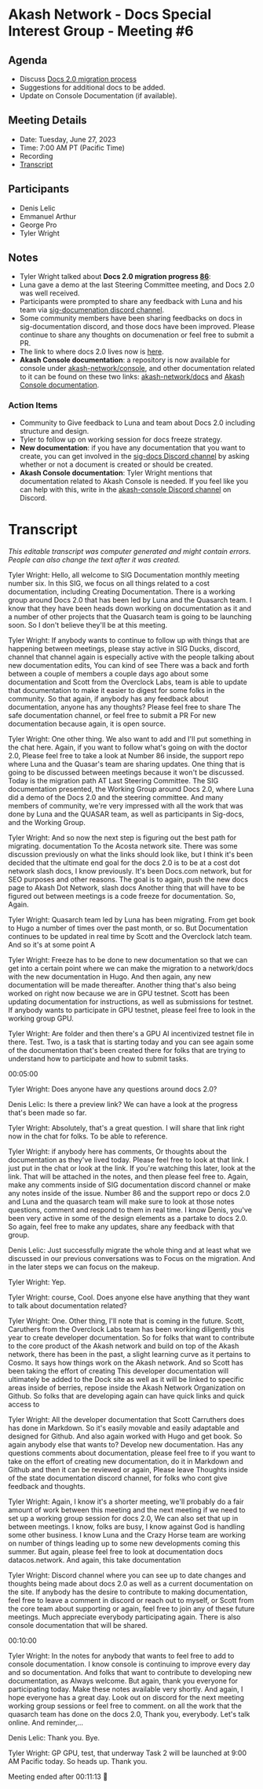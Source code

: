 
# Akash Network - Docs Special Interest Group - Meeting #6

## Agenda

- Discuss [Docs 2.0 migration process](https://github.com/akash-network/support/issues/86)
- Suggestions for additional docs to be added.
- Update on Console Documentation (if available).

## Meeting Details

- Date: Tuesday, June 27, 2023
- Time: 7:00 AM PT (Pacific Time)
- Recording
- [Transcript](#transcript)

## Participants

- Denis Lelic
- Emmanuel Arthur
- George Pro
- Tyler Wright


## Notes

 - Tyler Wright talked about **Docs 2.0 migration progress [86](https://github.com/akash-network/support/issues/86)**:
 - Luna gave a demo at the last Steering Committee meeting, and Docs 2.0 was well received.
 - Participants were prompted to share any feedback with Luna and his team via [sig-documenation discord channel](https://discord.com/channels/747885925232672829/1111760723463385159/1113084013419171840).
 - Some community members have been sharing feedbacks on docs in sig-documentation discord, and those docs have been improved. Please continue to share any thoughts on documenation or feel free to submit a PR.
 - The link to where docs 2.0 lives now is [here](https://akash-docs.dev.quasarch.cloud/docs/).
 - **Akash Console documentation**: a repository is now available for console under [akash-network/console](https://github.com/akash-network/console), and other documentation related to it can be found on these two links: [akash-network/docs](https://github.com/akash-network/docs) and [Akash Console documentation](https://docs.akash.network/guides/deploy).

### Action Items

 - Community to Give feedback to Luna and team about Docs 2.0 including structure and design.
 - Tyler to follow up on working session for docs freeze strategy.
 - **New documentation**: if you have any documentation that you want to create, you can get involved in the [sig-docs Discord channel](https://discord.com/channels/747885925232672829/1062752266991456278) by asking whether or not a document is created or should be created.
 - **Akash Console documentation**: Tyler Wright mentions that documentation related to Akash Console is needed. If you feel like you can help with this, write in the [akash-console Discord channel](https://discord.com/channels/747885925232672829/1053359341144653957) on Discord.



# **Transcript**

_This editable transcript was computer generated and might contain errors. People can also change the text after it was created._

Tyler Wright: Hello, all welcome to SIG Documentation monthly meeting number six. In this SIG, we focus on all things related to a cost documentation, including Creating Documentation. There is a working group around Docs 2.0 that has been led by Luna and the Quasarch team. I know that they have been heads down working on documentation as it and a number of other projects that the Quasarch team is going to be launching soon. So I don't believe they'll be at this meeting.

Tyler Wright: If anybody wants to continue to follow up with things that are happening between meetings, please stay active in SIG Ducks, discord, channel that channel again is especially active with the people talking about new documentation edits, You can kind of see There was a back and forth between a couple of members a couple days ago about some documentation and Scott from the Overclock Labs, team is able to update that documentation to make it easier to digest for some folks in the community. So that again, if anybody has any feedback about documentation, anyone has any thoughts? Please feel free to share The safe documentation channel, or feel free to submit a PR For new documentation because again, it is open source.

Tyler Wright: One other thing. We also want to add and I'll put something in the chat here. Again, if you want to follow what's going on with the doctor 2.0, Please feel free to take a look at Number 86 inside, the support repo where Luna and the Quasar's team are sharing updates. One thing that is going to be discussed between meetings because it won't be discussed. Today is the migration path AT Last Steering Committee. The SIG documentation presented, the Working Group around Docs 2.0, where Luna did a demo of the Docs 2.0 and the steering committee. And many members of community, we're very impressed with all the work that was done by Luna and the QUASAR team, as well as participants in Sig-docs, and the Working Group.

Tyler Wright: And so now the next step is figuring out the best path for migrating. documentation To the Acosta network site. There was some discussion previously on what the links should look like, but I think it's been decided that the ultimate end goal for the docs 2.0 is to be at a cost dot network slash docs, I know previously. It's been Docs.com network, but for SEO purposes and other reasons. The goal is to again, push the new docs page to Akash Dot Network, slash docs Another thing that will have to be figured out between meetings is a code freeze for documentation. So, Again.

Tyler Wright: Quasarch team led by Luna has been migrating. From get book to Hugo a number of times over the past month, or so. But Documentation continues to be updated in real time by Scott and the Overclock latch team. And so it's at some point A

Tyler Wright: Freeze has to be done to new documentation so that we can get into a certain point where we can make the migration to a network/docs with the new documentation in Hugo. And then again, any new documentation will be made thereafter. Another thing that's also being worked on right now because we are in GPU testnet. Scott has been updating documentation for instructions, as well as submissions for testnet. If anybody wants to participate in GPU testnet, please feel free to look in the working group GPU.

Tyler Wright: Are folder and then there's a GPU AI incentivized testnet file in there. Test. Two, is a task that is starting today and you can see again some of the documentation that's been created there for folks that are trying to understand how to participate and how to submit tasks.

00:05:00

Tyler Wright: Does anyone have any questions around docs 2.0?

Denis Lelic: Is there a preview link? We can have a look at the progress that's been made so far.

Tyler Wright: Absolutely, that's a great question. I will share that link right now in the chat for folks. To be able to reference.

Tyler Wright: if anybody here has comments, Or thoughts about the documentation as they've lived today. Please feel free to look at that link. I just put in the chat or look at the link. If you're watching this later, look at the link. That will be attached in the notes, and then please feel free to. Again, make any comments inside of SIG documentation discord channel or make any notes inside of the issue. Number 86 and the support repo or docs 2.0 and Luna and the quasarch team will make sure to look at those notes questions, comment and respond to them in real time. I know Denis, you've been very active in some of the design elements as a partake to docs 2.0. So again, feel free to make any updates, share any feedback with that group.

Denis Lelic: Just successfully migrate the whole thing and at least what we discussed in our previous conversations was to Focus on the migration. And in the later steps we can focus on the makeup.

Tyler Wright: Yep.

Tyler Wright: course, Cool. Does anyone else have anything that they want to talk about documentation related?

Tyler Wright: One. Other thing, I'll note that is coming in the future. Scott, Caruthers from the Overclock Labs team has been working diligently this year to create developer documentation. So for folks that want to contribute to the core product of the Akash network and build on top of the Akash network, there has been in the past, a slight learning curve as it pertains to Cosmo. It says how things work on the Akash network. And so Scott has been taking the effort of creating This developer documentation will ultimately be added to the Dock site as well as it will be linked to specific areas inside of berries, repose inside the Akash Network Organization on Github. So folks that are developing again can have quick links and quick access to

Tyler Wright: All the developer documentation that Scott Carruthers does has done in Markdown. So it's easily movable and easily adaptable and designed for Github. And also again worked with Hugo and get book. So again anybody else that wants to? Develop new documentation. Has any questions comments about documentation, please feel free to if you want to take on the effort of creating new documentation, do it in Markdown and Github and then it can be reviewed or again, Please leave Thoughts inside of the state documentation discord channel, for folks who cont give feedback and thoughts.

Tyler Wright: Again, I know it's a shorter meeting, we'll probably do a fair amount of work between this meeting and the next meeting if we need to set up a working group session for docs 2.0, We can also set that up in between meetings. I know, folks are busy, I know against God is handling some other business. I know Luna and the Crazy Horse team are working on number of things leading up to some new developments coming this summer. But again, please feel free to look at documentation docs datacos.network. And again, this take documentation

Tyler Wright: Discord channel where you can see up to date changes and thoughts being made about docs 2.0 as well as a current documentation on the site. If anybody has the desire to contribute to making documentation, feel free to leave a comment in discord or reach out to myself, or Scott from the core team about supporting or again, feel free to join any of these future meetings. Much appreciate everybody participating again. There is also console documentation that will be shared.

00:10:00

Tyler Wright: In the notes for anybody that wants to feel free to add to console documentation. I know console is continuing to improve every day and so documentation. And folks that want to contribute to developing new documentation, as Always welcome. But again, thank you everyone for participating today. Make these notes available very shortly. And again, I hope everyone has a great day. Look out on discord for the next meeting working group sessions or feel free to comment. on all the work that the quasarch team has done on the docs 2.0, Thank you, everybody. Let's talk online. And reminder,…

Denis Lelic: Thank you. Bye.

Tyler Wright: GP GPU, test, that underway Task 2 will be launched at 9:00 AM Pacific today. So heads up. Thank you.

Meeting ended after 00:11:13 👋

